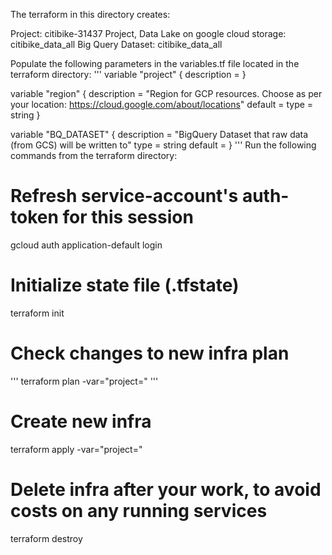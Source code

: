 The terraform in this directory creates:

Project: citibike-31437 Project,
Data Lake on google cloud storage: citibike_data_all 
Big Query Dataset: citibike_data_all

Populate the following parameters in the variables.tf file located in the terraform directory:
'''
variable "project" {
  description = <project description>
}

variable "region" {
  description = "Region for GCP resources. Choose as per your location: https://cloud.google.com/about/locations"
  default = <cloud location>
  type = string
}

variable "BQ_DATASET" {
  description = "BigQuery Dataset that raw data (from GCS) will be written to"
  type = string
  default = <Dataset name>
}
'''
Run the following commands from the terraform directory:

# Refresh service-account's auth-token for this session

gcloud auth application-default login

# Initialize state file (.tfstate)

terraform init

# Check changes to new infra plan

'''
terraform plan -var="project=<your-gcp-project-id>"
'''

# Create new infra

terraform apply -var="project=<your-gcp-project-id>"

# Delete infra after your work, to avoid costs on any running services

terraform destroy
